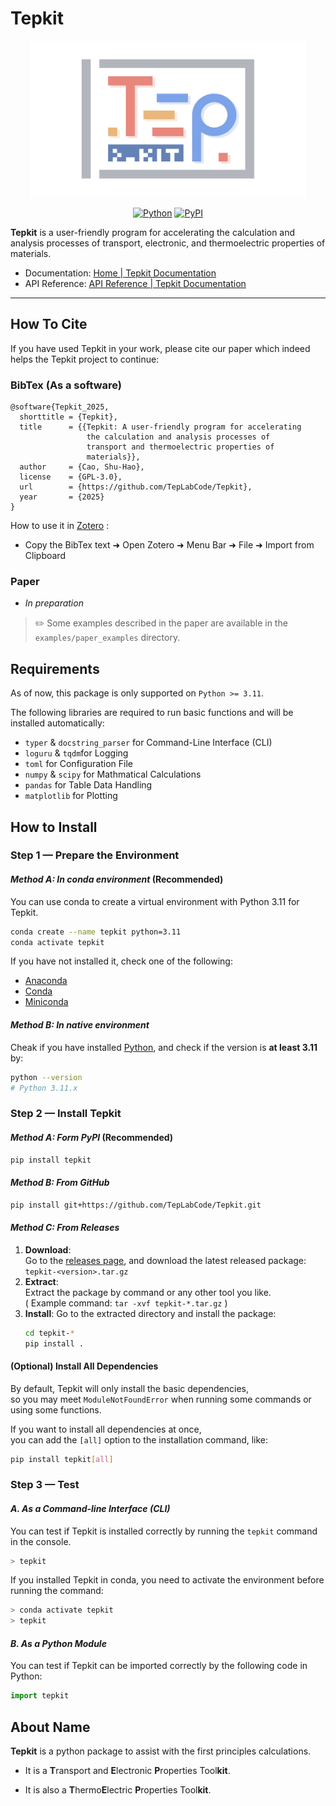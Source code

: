 # Tepkit

<p align="center">
  <img src="doc/source/_static/logo.png" style="height:250px;">
</p>
<p align="center">
  <a href="https://pypi.org/project/tepkit/">
    <img src="https://img.shields.io/pypi/pyversions/tepkit.svg" alt="Python"></a>
  <a href="https://pypi.org/project/tepkit/">
    <img src="https://img.shields.io/pypi/v/tepkit.svg" alt="PyPI"></a>
</p>

**Tepkit** is a user-friendly program for accelerating
the calculation and analysis processes of 
transport, electronic, and thermoelectric properties of materials.

- Documentation: [Home | Tepkit Documentation](https://teplabcode.github.io/TepkitDoc/)
- API Reference: [API Reference | Tepkit Documentation](https://teplabcode.github.io/TepkitDoc/others/api_reference_overview.html)

---

## How To Cite

If you have used Tepkit in your work, please cite our paper
which indeed helps the Tepkit project to continue:

### BibTex (As a software)

```
@software{Tepkit_2025,
  shorttitle = {Tepkit},
  title      = {{Tepkit: A user-friendly program for accelerating
                 the calculation and analysis processes of
                 transport and thermoelectric properties of
                 materials}},
  author     = {Cao, Shu-Hao},
  license    = {GPL-3.0},
  url        = {https://github.com/TepLabCode/Tepkit},
  year       = {2025}
}
```

How to use it in [Zotero](https://www.zotero.org) :

- Copy the BibTex text ➜ Open Zotero ➜ Menu Bar ➜ File ➜ Import from Clipboard

### Paper

- *In preparation*

> ✏️ Some examples described in the paper are available in the `examples/paper_examples` directory.

## Requirements

As of now, this package is only supported on `Python >= 3.11`.  

The following libraries are required to run basic functions and will be installed automatically:

- `typer` & `docstring_parser` for Command-Line Interface (CLI)
- `loguru` & `tqdm`for Logging
- `toml` for Configuration File
- `numpy` & `scipy` for Mathmatical Calculations
- `pandas` for Table Data Handling
- `matplotlib` for Plotting

## How to Install

### Step 1 — Prepare the Environment

#### *Method A: In conda environment* (Recommended)

You can use conda to create a virtual environment with Python 3.11 for Tepkit.

```bash
conda create --name tepkit python=3.11
conda activate tepkit
```

If you have not installed it, check one of the following:

- [Anaconda](https://www.anaconda.com/download)
- [Conda](https://docs.conda.io/projects/conda/en/latest/index.html)
- [Miniconda](https://www.anaconda.com/docs/getting-started/miniconda/main)

#### *Method B: In native environment*

Cheak if you have installed [Python](https://www.python.org), and check if the version is **at least 3.11** by:

```bash
python --version
# Python 3.11.x
```

### Step 2 — Install Tepkit

#### *Method A: Form PyPI* (Recommended)

```bash
pip install tepkit
```

#### *Method B: From GitHub*

```bash
pip install git+https://github.com/TepLabCode/Tepkit.git
```

#### *Method C: From Releases*

1. **Download**:  
   Go to the [releases page](https://github.com/TepLabCode/Tepkit/releases),
   and download the latest released package:  
   `tepkit-<version>.tar.gz`
2. **Extract**:  
   Extract the package by command or any other tool you like.  
   ( Example command: `tar -xvf tepkit-*.tar.gz` )
3. **Install**:
   Go to the extracted directory and install the package:  
   ```bash
   cd tepkit-*
   pip install .
   ```
#### (Optional) Install All Dependencies

By default, Tepkit will only install the basic dependencies,  
so you may meet `ModuleNotFoundError` when running some commands or using some functions.

If you want to install all dependencies at once,  
you can add the `[all]` option to the installation command, like:

```bash
pip install tepkit[all]
```

### Step 3 — Test

#### *A. As a Command-line Interface (CLI)*

You can test if Tepkit is installed correctly by running the `tepkit` command in the console.

```bash
> tepkit
```

If you installed Tepkit in conda, you need to activate the environment before running the command:

```bash
> conda activate tepkit
> tepkit
```

#### *B. As a Python Module*

You can test if Tepkit can be imported correctly by the following code in Python:

```python
import tepkit
```

## About Name

**Tepkit** is a python package to assist with the first principles calculations.

- It is a **T**ransport and **E**lectronic **P**roperties Tool**kit**.

- It is also a **T**hermo**E**lectric **P**roperties Tool**kit**.
